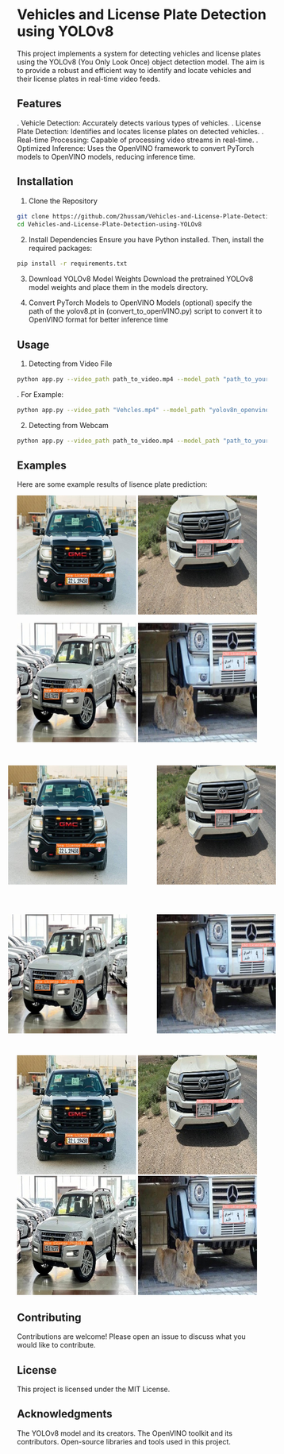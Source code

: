 # Vehicles and License Plate Detection using YOLOv8
This project implements a system for detecting vehicles and license plates using the YOLOv8 (You Only Look Once) object detection model. The aim is to provide a robust and efficient way to identify and locate vehicles and their license plates in real-time video feeds.

## Features
. Vehicle Detection: Accurately detects various types of vehicles.
. License Plate Detection: Identifies and locates license plates on detected vehicles.
. Real-time Processing: Capable of processing video streams in real-time.
. Optimized Inference: Uses the OpenVINO framework to convert PyTorch models to OpenVINO models, reducing inference time.

## Installation
1. Clone the Repository

```sh
git clone https://github.com/2hussam/Vehicles-and-License-Plate-Detection-using-YOLOv8.git
cd Vehicles-and-License-Plate-Detection-using-YOLOv8
```
2. Install Dependencies
Ensure you have Python installed. Then, install the required packages:

```sh
pip install -r requirements.txt
```
3. Download YOLOv8 Model Weights
Download the pretrained YOLOv8 model weights and place them in the models directory.

4. Convert PyTorch Models to OpenVINO Models (optional)
specify the path of the yolov8.pt in (convert_to_openVINO.py) script to convert it to OpenVINO format for better inference time

## Usage
1. Detecting from Video File

```sh
python app.py --video_path path_to_video.mp4 --model_path "path_to_your_yolov8_openvino_model" --np_model_path "path_to_licensePlate_openvino_model_yolov8" --vehicle_data_path "file_path_to_save_the_date"
```
. For Example:
```sh
python app.py --video_path "Vehcles.mp4" --model_path "yolov8n_openvino_model" --np_model_path "licensePlate_openvino_model_yolov8n" --vehicle_data_path "vehicle_data"
```

2. Detecting from Webcam

```sh
python app.py --video_path path_to_video.mp4 --model_path "path_to_your_yolov8_openvino_model" --np_model_path "path_to_licensePlate_openvino_model_yolov8" --vehicle_data_path "file_path_to_save_the_date"
```
## Examples
Here are some example results of lisence plate prediction:

<img src="runs/detect/predict/img1.jpg" alt="predict" width="240" height="240">      <img src="runs/detect/predict2/img2.jpg" alt="predict2" width="240" height="240">

<img src="runs/detect/predict3/img3.jpg" alt="predict3" width="240" height="240">      <img src="runs/detect/predict4/img4.jpg" alt="predict4" width="240" height="240">


<div style="display: flex; justify-content: center; align-items: center;">
    <img src="runs/detect/predict/img1.jpg" alt="predict" width="240" height="240" style="margin: 30px;">
    <img src="runs/detect/predict2/img2.jpg" alt="predict2" width="240" height="240" style="margin: 30px;">
</div>
<div style="display: flex; justify-content: center; align-items: center;">
    <img src="runs/detect/predict3/img3.jpg" alt="predict3" width="240" height="240" style="margin: 30px;">
    <img src="runs/detect/predict4/img4.jpg" alt="predict4" width="240" height="240" style="margin: 30px;">
</div>

![predict](runs/detect/predict/image1.jpg)      ![predict2](runs/detect/predict2/image2.jpg)
![predict3](runs/detect/predict3/image3.jpg)    ![predict4](runs/detect/predict4/image4.jpg)


## Contributing
Contributions are welcome! Please open an issue to discuss what you would like to contribute.

## License
This project is licensed under the MIT License.

## Acknowledgments
The YOLOv8 model and its creators.
The OpenVINO toolkit and its contributors.
Open-source libraries and tools used in this project.